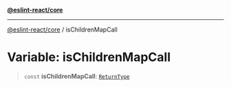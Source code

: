 [**@eslint-react/core**](../README.md)

***

[@eslint-react/core](../README.md) / isChildrenMapCall

# Variable: isChildrenMapCall

> `const` **isChildrenMapCall**: [`ReturnType`](../@eslint-react/namespaces/isReactAPI/type-aliases/ReturnType.md)
